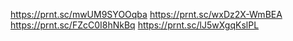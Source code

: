 https://prnt.sc/mwUM9SYOOqba
https://prnt.sc/wxDz2X-WmBEA
https://prnt.sc/FZcC0I8hNkBq
https://prnt.sc/lJ5wXgqKslPL